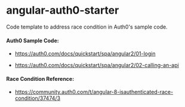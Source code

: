 # angular-auth0-starter

Code template to address race condition in Auth0's sample code.


#### Auth0 Sample Code: 

* https://auth0.com/docs/quickstart/spa/angular2/01-login

* https://auth0.com/docs/quickstart/spa/angular2/02-calling-an-api


#### Race Condition Reference:

* https://community.auth0.com/t/angular-8-isauthenticated-race-condition/37474/3
